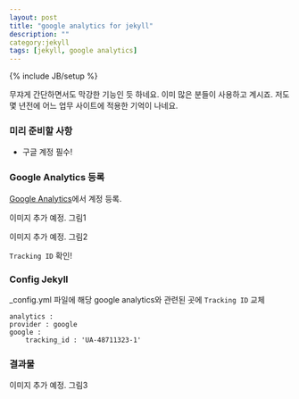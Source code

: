 ```yaml
---
layout: post
title: "google analytics for jekyll"
description: ""
category:jekyll
tags: [jekyll, google analytics]
---
```

{% include JB/setup %}

무쟈게 간단하면서도 막강한 기능인 듯 하네요. 이미 많은 분들이 사용하고 계시죠.
저도 몇 년전에 어느 업무 사이트에 적용한 기억이 나네요.

### 미리 준비할 사항
* 구글 계정 필수!

### Google Analytics 등록

[Google Analytics](https://www.google.com/analytics/)에서 계정 등록.

이미지 추가 예정. 그림1

이미지 추가 예정. 그림2

`Tracking ID` 확인!

### Config Jekyll

_config.yml 파일에 해당 google analytics와 관련된 곳에 `Tracking ID` 교체

    analytics :
    provider : google 
    google : 
        tracking_id : 'UA-48711323-1'

### 결과물

이미지 추가 예정. 그림3